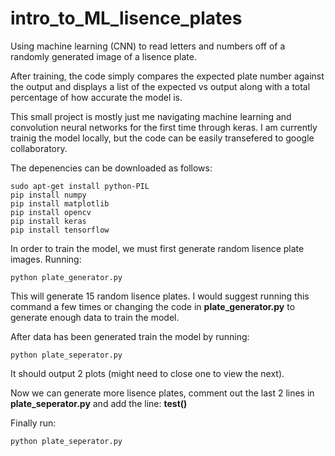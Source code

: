 # intro_to_ML_lisence_plates
Using machine learning (CNN) to read letters and numbers off of a randomly generated image of a lisence plate.

After training, the code simply compares the expected plate number against the output and displays a list of the expected vs output along with a total percentage of how accurate the model is.

This small project is mostly just me navigating machine learning and convolution neural networks for the first time through keras. I am currently trainig the model locally, but the code can be easily transefered to google collaboratory.

The depenencies can be downloaded as follows:
```
sudo apt-get install python-PIL
pip install numpy
pip install matplotlib
pip install opencv
pip install keras
pip install tensorflow
```

In order to train the model, we must first generate random lisence plate images. Running:
```
python plate_generator.py
```
This will generate 15 random lisence plates. I would suggest running this command a few times or changing the code in **plate_generator.py** to generate enough data to train the model. 

After data has been generated train the model by running:
```
python plate_seperator.py
```
It should output 2 plots (might need to close one to view the next).

Now we can generate more lisence plates, comment out the last 2 lines in **plate_seperator.py** and add the line:
**test()**

Finally run: 
```
python plate_seperator.py
```


